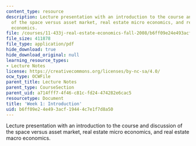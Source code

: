 ```yaml
---
content_type: resource
description: Lecture presentation with an introduction to the course and discussion
  of the space versus asset market, real estate micro economics, and real estate macro
  economics.
file: /courses/11-433j-real-estate-economics-fall-2008/b6ff09e24e493acf19444c7e1f7d8a50_wk1.pdf
file_size: 411878
file_type: application/pdf
hide_download: true
hide_download_original: null
learning_resource_types:
- Lecture Notes
license: https://creativecommons.org/licenses/by-nc-sa/4.0/
ocw_type: OCWFile
parent_title: Lecture Notes
parent_type: CourseSection
parent_uid: a714fff7-4f46-c81c-fd24-474282e6cac5
resourcetype: Document
title: 'Week 1: Introduction'
uid: b6ff09e2-4e49-3acf-1944-4c7e1f7d8a50
---
```

Lecture presentation with an introduction to the course and discussion of the space versus asset market, real estate micro economics, and real estate macro economics.